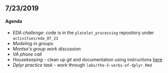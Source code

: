 
## 7/23/2019


#### Agenda
 - *EDA challenge*: code is in the `platelet_processing` repository under `activities/eda_07_23`
 - *Modeling in groups*
 - *Montse's group work discussion*
 - *VA phone call*
 - *Housekeeping* - clean up git and documentation using instructions [here](../../resources/tech_setup/housekeeping_instructions.md)
 - *Dplyr practice task* - work through `labs/the-5-verbs-of-dplyr.Rmd`